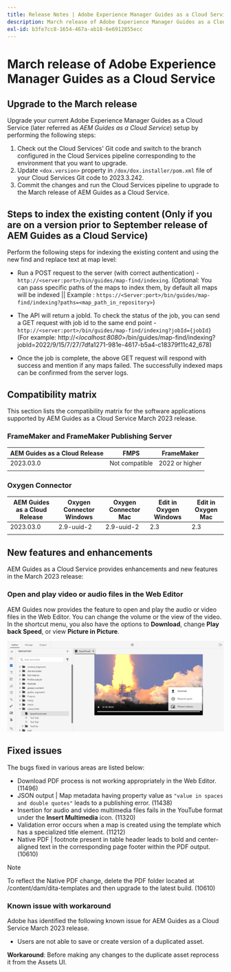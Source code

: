 ```yaml
---
title: Release Notes | Adobe Experience Manager Guides as a Cloud Service, March 2023 release
description: March release of Adobe Experience Manager Guides as a Cloud Service
exl-id: b3fe7cc8-1654-467a-ab18-6e6912855ecc
---
```

# March release of Adobe Experience Manager Guides as a Cloud Service 

## Upgrade to the March release

Upgrade your current Adobe Experience Manager Guides as a Cloud Service (later referred as *AEM Guides as a Cloud Service*) setup by performing the following steps:
1. Check out the Cloud Services' Git code and switch to the branch configured in the Cloud Services pipeline corresponding to the environment that you want to upgrade.
2. Update `<dox.version>` property in `/dox/dox.installer/pom.xml` file of your Cloud Services Git code to 2023.3.242.
3. Commit the changes and run the Cloud Services pipeline to upgrade to the March release of AEM Guides as a Cloud Service.

## Steps to index the existing content (Only if you are on a version prior to September release of AEM Guides as a Cloud Service)

Perform the following steps for indexing the existing content and using the new find and replace text at map level:

* Run a POST request to the server (with correct authentication) - `http://<server:port>/bin/guides/map-find/indexing`.
(Optional: You can pass specific paths of the maps to index them, by default all maps will be indexed || Example : `https://<Server:port>/bin/guides/map-find/indexing?paths=<map_path_in_repository>`)

* The API will return a jobId. To check the status of the job, you can send a GET request with job id to the same end point - `http://<server:port>/bin/guides/map-find/indexing?jobId={jobId}`
(For example: http://<_localhost:8080_>/bin/guides/map-find/indexing?jobId=2022/9/15/7/27/7dfa1271-981e-4617-b5a4-c18379f11c42_678)

* Once the job is complete, the above GET request will respond with success and mention if any maps failed. The successfully indexed maps can be confirmed from the server logs.

## Compatibility matrix

This section lists the compatibility matrix for the software applications supported by AEM Guides as a Cloud Service March 2023 release. 

### FrameMaker and FrameMaker Publishing Server

| AEM Guides as a Cloud Release| FMPS | FrameMaker |
| --- | --- | --- |
| 2023.03.0 | Not compatible | 2022 or higher |
| | | |


### Oxygen Connector

| AEM Guides as a Cloud Release | Oxygen Connector Windows | Oxygen Connector Mac | Edit in Oxygen Windows | Edit in Oxygen Mac | 
| --- | --- | --- | --- | --- |
| 2023.03.0| 2.9-uuid-2 | 2.9-uuid-2 | 2.3 | 2.3 | 
|  |  |  |  |


## New features and enhancements

AEM Guides as a Cloud Service provides enhancements and new features in the March 2023 release:

### Open and play video or audio files in the Web Editor

AEM Guides now provides the feature to open and play the audio or video files in the Web Editor. You can change the volume or the view of the video. In the shortcut menu, you  also have the options to **Download**, change **Play back Speed**, or view **Picture in Picture**.

<img  src ="assets/video-web-editor.png" alt="play video" width=600>


## Fixed issues

The bugs fixed in various areas are listed below:

* Download PDF process is not working appropriately in the Web Editor. (11496)
* JSON output | Map metadata having property value as `"value in spaces and double quotes"` leads to a publishing error. (11438)
*  Insertion for audio and video multimedia files fails in the YouTube format under the **Insert Multimedia** icon. (11320)
* Validation error occurs when a map is created using the  template which has a specialized title element. (11212)
* Native PDF | footnote present in table header leads to bold and center-aligned text in the corresponding page footer within the PDF output. (10610) 
>[!NOTE]
>
>To reflect the Native PDF change, delete the PDF folder located at /content/dam/dita-templates and then upgrade to the latest build. (10610)

### Known issue with workaround

Adobe has identified the following known issue for AEM Guides as a Cloud Service March 2023 release.

* Users are not able to save or create version of a duplicated asset.

**Workaround**: Before making any changes to the duplicate asset reprocess it from the Assets UI.
